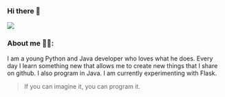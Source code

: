 ### Hi there 👋
![](https://media.giphy.com/media/H3kTGAltzY13ypUSb6/giphy.gif)


### About me 🙍‍♂️:
I am a young Python and Java developer who loves what he does. Every day I learn something new that allows me to create new things that I share on github. I also program in Java. I am currently experimenting with Flask.

> If you can imagine it, you can program it.
<!--
**Mazzya/Mazzya** is a ✨ _special_ ✨ repository because its `README.md` (this file) appears on your GitHub profile.

Here are some ideas to get you started:

- 🔭 I’m currently working on ...
- 🌱 I’m currently learning ...
- 👯 I’m looking to collaborate on ...
- 🤔 I’m looking for help with ...
- 💬 Ask me about ...
- 📫 How to reach me: ...
- 😄 Pronouns: ...
- ⚡ Fun fact: ...
-->
